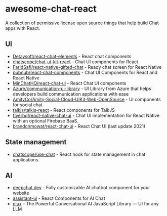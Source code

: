 # awesome-chat-react
A collection of permissive license open source things that help build Chat apps with React.

## UI
- [Detaysoft/react-chat-elements](https://github.com/Detaysoft/react-chat-elements) - React chat components
- [chatscope/chat-ui-kit-react](https://github.com/chatscope/chat-ui-kit-react) - Chat UI components for React
- [FaridSafi/react-native-gifted-chat](https://github.com/FaridSafi/react-native-gifted-chat) - Ready chat screen for React Native
- [pubnub/react-chat-components](https://github.com/pubnub/react-chat-components) - Chat UI Components for React and React Native
- [MinChatHQ/react-chat-ui](https://github.com/MinChatHQ/react-chat-ui) - React Chat UI components
- [Azure/communication-ui-library](https://azure.github.io/communication-ui-library/) - UI Library from Azure that helps developers build communication applications with ease
- [AmityCo/Amity-Social-Cloud-UIKit-Web-OpenSource](https://github.com/AmityCo/Amity-Social-Cloud-UIKit-Web-OpenSource) - UI components for social chat
- [talkjs/talkjs-react](https://github.com/talkjs/talkjs-react) - React components for TalkJS
- [flyerhq/react-native-chat-ui](https://github.com/flyerhq/react-native-chat-ui) - Chat UI implementation for React Native with an optional Firebase BaaS.
- [brandonmowat/react-chat-ui](https://github.com/brandonmowat/react-chat-ui) - React Chat UI (last update 2021)

## State management
- [chatscope/use-chat](https://github.com/chatscope/use-chat) - React hook for state management in chat applications.

## AI
- [deepchat.dev](https://github.com/OvidijusParsiunas/deep-chat) - Fully customizable AI chatbot component for your website
- [assistant-ui](https://github.com/Yonom/assistant-ui) - React Components for AI Chat 
- [nlux](https://github.com/nlkitai/nlux) - The Powerful Conversational AI JavaScript Library — UI for any LLM
